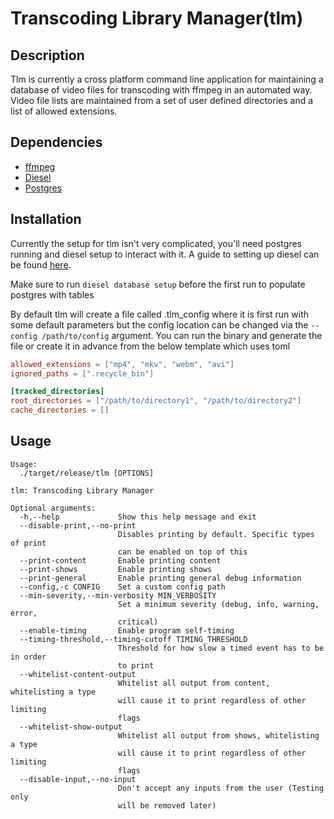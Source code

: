 # Transcoding Library Manager(tlm)
## Description
Tlm is currently a cross platform command line application for maintaining a database of video files
for transcoding with ffmpeg in an automated way. Video file lists are maintained from a set of user
defined directories and a list of allowed extensions.

## Dependencies
* [ffmpeg](https://ffmpeg.org/)
* [Diesel](https://diesel.rs/)
* [Postgres](https://www.postgresql.org/)

## Installation
Currently the setup for tlm isn't very complicated, you'll need postgres running and diesel setup to interact with it.
A guide to setting up diesel can be found [here](https://diesel.rs/guides/getting-started.html).<br/>

Make sure to run ```diesel database setup``` before the first run to populate postgres with tables<br/>

By default tlm will
create a file called .tlm_config where it is first run with some default parameters but the config location can be changed
via the ```--config /path/to/config``` argument. You can run the binary and generate the file or create it in advance from 
the below template which uses toml

```toml
allowed_extensions = ["mp4", "mkv", "webm", "avi"]
ignored_paths = [".recycle_bin"]

[tracked_directories]
root_directories = ["/path/to/directory1", "/path/to/directory2"]
cache_directories = []
```


## Usage
```
Usage:
  ./target/release/tlm [OPTIONS]

tlm: Transcoding Library Manager

Optional arguments:
  -h,--help             Show this help message and exit
  --disable-print,--no-print
                        Disables printing by default. Specific types of print
                        can be enabled on top of this
  --print-content       Enable printing content
  --print-shows         Enable printing shows
  --print-general       Enable printing general debug information
  --config,-c CONFIG    Set a custom config path
  --min-severity,--min-verbosity MIN_VERBOSITY
                        Set a minimum severity (debug, info, warning, error,
                        critical)
  --enable-timing       Enable program self-timing
  --timing-threshold,--timing-cutoff TIMING_THRESHOLD
                        Threshold for how slow a timed event has to be in order
                        to print
  --whitelist-content-output
                        Whitelist all output from content, whitelisting a type
                        will cause it to print regardless of other limiting
                        flags
  --whitelist-show-output
                        Whitelist all output from shows, whitelisting a type
                        will cause it to print regardless of other limiting
                        flags
  --disable-input,--no-input
                        Don't accept any inputs from the user (Testing only
                        will be removed later)
```
